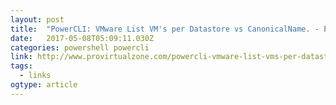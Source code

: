 ```yaml
---
layout: post 
title:  "PowerCLI: VMware List VM's per Datastore vs CanonicalName. - Provirtualzone" 
date:   2017-05-08T05:09:11.030Z 
categories: powershell powercli
link: http://www.provirtualzone.com/powercli-vmware-list-vms-per-datastore-vs-canonicalname/ 
tags:
  - links
ogtype: article 
---
```


